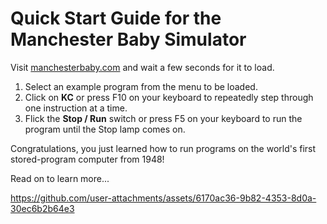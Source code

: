 
# Quick Start Guide for the Manchester Baby Simulator

Visit [manchesterbaby.com](https://manchesterbaby.com) and wait a few seconds for it to load.

1. Select an example program from the menu to be loaded.
2. Click on **KC** or press F10 on your keyboard to repeatedly step through one instruction at a time.
3. Flick the **Stop / Run** switch or press F5 on your keyboard to run the program until the Stop lamp comes on.

Congratulations, you just learned how to run programs on the world's first stored-program computer from 1948!

Read on to learn more...

https://github.com/user-attachments/assets/6170ac36-9b82-4353-8d0a-30ec6b2b64e3

## 
